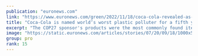 ```yaml
---
publication: "euronews.com"
link: "https://www.euronews.com/green/2022/11/18/coca-cola-revealed-as-worlds-worst-plastic-polluter-for-fifth-year-in-a-row"
title: "Coca-Cola is named world’s worst plastic polluter for a fifth year"
excerpt: "The COP27 sponsor's products were the most commonly found items by volunteers researching plastic pollution."
image: "https://static.euronews.com/articles/stories/07/20/09/18/1000x563_cmsv2_e045be67-5526-576b-88af-a3a28c1a6f88-7200918.jpg"
group: pro
rank: 15
---
```

